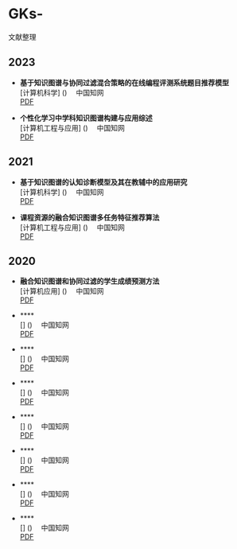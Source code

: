 # GKs-
文献整理
## 2023

- **基于知识图谱与协同过滤混合策略的在线编程评测系统题目推荐模型**  <br>
[计算机科学] ()  　中国知网  <br> 
[PDF](https://docdown.cnki.net/docdown/fulltext/download?q=NP7oX%2BLD6jdCNfVk3NNhrm9MJp3d6yNDS%2Fvyi4YVgZN7fhcvBouWmO3Vx%2BeShqnzUAR5%2BageLj%2FgBsXbPNFHrK4iI%2FTVsdvVkpLFk%2F2T83bfFZLZ%2BydZrz6h7%2Foqh%2BPwzj%2B62IANa4BvH5DY5J6QGhneqGD62SchX6uCUSFWYVJbffV3b6ihxjQh9OeIG4DnhFqdYh6AyXmcxbYzWgOpdNP2xeJuI%2BwzCgQWJuVoJIzK6BTeXqFNVEhjI2vYxE4ayJykPN%2BXGdDCO7gjkY%2FDpoQGlwWYwdC8XVgqHi3%2Fq3JnjrJrY5IL537irSJogqQq%2BTwbmWPA0bbjUgi75si%2F3N6BEgSu7LgmRlG3gSZVFsu7ONzoaKHv7xoEYBmUlWYsBzegWO7W3wtWrfktCOHEukFtL%2F67uCOqAN6mepOOzymp5frFCqRkOb5%2FhHW0%2BIYYjRm8chVv6Mp%2FtxAh2MjDMz7gffLeYqmaizHehZRuajf4P%2BYQjUWbN%2FksSbsUzofzfnZL2LRT%2FbB9lGCOoFs4N%2B1XuXrn0RIsVpLYY%2FjFzmS5%2FsgaubQZGS3NsRfryZSm0QAJYZnelWEElFMXp8CATg%3D%3D&invoice=Qvw3o8ltmOdPybd6fpJrhJLykqCF76ElbfYBqWMMcHav3PJWKUbLyw%2Bztm75Y%2B9ujZ0KH1rVKxWG%2Bpu%2FXCfpM1B82hqtWVaGDhhTYHV2MB9QsTd%2BPJjXXuXVrnvD3rA0WQGQBBY4KEXJ6EFKTJqIa%2Be%2FifpfF2KLE5qmRGJ6c1c%3D) <br>

- **个性化学习中学科知识图谱构建与应用综述**  <br>
[计算机工程与应用] ()  　中国知网  <br> 
[PDF](https://docdown.cnki.net/docdown/fulltext/download?q=NP7oX%2BLD6jdCNfVk3NNhrm9MJp3d6yNDS%2Fvyi4YVgZOlYhW78SH8Q053Oickid6bz6HhAgNVCoIju88lJ2qlji%2FQl%2BjgS1SIVpx%2BJ4fVD41TQLdq8oyoNoayqW1ihg7KsCLb4RRpZHZU6WdiZ2%2BZ9f1tmt5qXSsvz54c%2FjiCqcM%2BZDvJ%2FCRh7FkzxJgqWB59xmfItypSL0JTJwlfegrg0%2BC8IVimsXY7hYrFV6rX6nVAGKxhzkRTOH0GeA0BrRCr8OHM%2FVr3y1ia817cJgdSgB02xywVKRhZO4Oi8DY15fvvc2OMZcBmmK2DjKO1xkyYlStsXIZadjClUc3WNxFol8Y%2BeXfwl%2BmhdSpncs5hu7ENyavkLbpQXns5ziv6x81TZf8t6yPUqvZUU9WjS2OqhYv1HMN4%2FHE0xp5ndKEYS2PdJUrwRJvJBWwo8DBQGp%2FArCjKOhry%2BdYJOTmWm66IDPpSG9MhyqomONnU2QGVTkKnBunrybYjROeb4H9T7oCzGX1fz%2BTpky6yrAe7pNk5tVWiijBOSiuJXfufGsRy2pM1rNd2GBP38PwUQE%2BRq7ws&invoice=hULRPhY2gaZgEISKVrrsEEjmade6jljK1eFhD%2BaNJ49O6ldPdEFABLhOQT4LSSosK1UfYB%2BMs8PdKpZ%2FM5bT4L6ox0m62gdjOkfzdyZNIBVn5D6dilCXjokDBpXYTJVGXWDSJI1KbcivINd2HtstLiywGibHBYj7RWjtU%2BfJq%2Bs%3D) <br>

## 2021
- **基于知识图谱的认知诊断模型及其在教辅中的应用研究**  <br>
[计算机科学] ()  　中国知网  <br> 
[PDF](https://docdown.cnki.net/docdown/fulltext/download?q=NP7oX%2BLD6jdCNfVk3NNhrm9MJp3d6yNDS%2Fvyi4YVgZN7fhcvBouWmO3Vx%2BeShqnzsffmhuFJG0s8HYnLmcS8%2BJ5tp1lMh4z1AKn%2Fb1yGSZ48YooLbWF215ckSE1xDroPkJBWRBvRFNyKOlJGjMfSvTx0%2FNIwdUQUoxFKPnjQCZJN1Jv6ZdH27Pbm%2FFND6zfKk9pUACm8sisgjc4OU%2FBRYI6L2FFvduIYNZtCuzrXf7bcwC%2BfytEHCW5YEWdaxqRaRkuf1r0Ry6PKnQQK%2FQo8Y8tm7P1dbQ8sci1SWxwIHGG09vlbVF%2FWY6EACt9HSCXjrGKu%2FM3p8N9O1mCNyVL9Nh%2BMH37kjut%2Bgl%2BG0wxWkaCscuWTqMzOUvHJg45HKKGXBf8Q6O8faOp0i4fwALcourUDfZjDFS0nlb8rILa3Zu8bLW9cNzUGjxsUuq2k3BRCJdxzVRNr7CJy7DIGEXJ%2F3SXVhv%2BqcLpOlXw3oY2WyLB6WgOySBzBMmNwpaOfbNvJxcXRpKp2kz4XHaH1bmJ49DBu7T%2BZPna3BYUKhbchB5IvDAeJMxWA%2FJgogE1Kd2q0jajdoLrU9FWMgx1skTxuDQ%3D%3D&invoice=GpTTJPyt%2FUUwSKurEsg%2BBy7PIrgJpgaFhANukoNCwMIKwdxHPz8TqMHCnEctPKlA6N7FjtAXCpseb9PrDaB27AG7Ndpt1%2BaSjabjnFnonNn73lo%2BO4iRWqXkGL5og1dNl%2F%2F4emIpCgnmD%2FzIc2P6qENopmWE0x2NbnEG%2BNTrAd4%3D) <br>

- **课程资源的融合知识图谱多任务特征推荐算法**  <br>
[计算机工程与应用] ()  　中国知网  <br> 
[PDF](https://docdown.cnki.net/docdown/fulltext/download?q=NP7oX%2BLD6jdCNfVk3NNhrm9MJp3d6yNDS%2Fvyi4YVgZN7fhcvBouWmO3Vx%2BeShqnz%2Fm6QBN0c%2FsDTNjjnv6NQcsM1gOAYZrnMvUu9jqAFf208YooLbWF215ckSE1xDroPkJBWRBvRFNyKOlJGjMfSvTx0%2FNIwdUQUoxFKPnjQCZJN1Jv6ZdH27Pbm%2FFND6zfKk9pUACm8sisgjc4OU%2FBRYI6L2FFvduIYNZtCuzrXf7a1F7m0VWkD2puOJSly%2Fyo7w%2BiB3V5rpNpY%2BRkV3VWXSC01GvvzYkEkcwJw0NCI3w2L9M5VrNAQ%2F05ScS4OnEWVLtRveIqxzmgs3kshDag7flDqqk7dVaHcB%2F4SUZJTcR7Aor0Br8EebQoluJvSui%2BoA%2BrulXIRowyXjYZ0zTobBAJ6P5yUjX0BeYtwl1Qe41SnKFtQUq8hvOT6Hwia8FKP%2FjKI7xzFATfkBiFCZM6gEz4rsB5JtvCcFzxLeEoBVRawcZWAdDZv7RJw%2B1pLTwcvTBgyX6aQL9k7p9T8gHoTZ7c7nVE89cEZsxzbLyXRlPPu%2FRckeVds4JAa%2FJ23n8Fz&invoice=FE%2F8d6DJ3im1%2F6QGPi01iloKWDwDbSMCcl9a5zV5p%2F2ZmHuKIJ%2Fqn4WNbS3idJsvUXk1lBsbpVm4FKr3ucuZFjiObmSsLf6R4gPKuU8D5tnaaNB1EsqPJH9J%2FCQTLulJEmMMbEjDEwUVPHULo%2FsAzdN%2BUrKlTga2CBh%2FGPa39Ec%3D) <br>

## 2020

- **融合知识图谱和协同过滤的学生成绩预测方法**  <br>
[计算机应用] ()  　中国知网  <br> 
[PDF](https://docdown.cnki.net/docdown/fulltext/download?q=NP7oX%2BLD6jdCNfVk3NNhrm9MJp3d6yNDS%2Fvyi4YVgZN7fhcvBouWmO3Vx%2BeShqnz6ajKsyGNGsiG3Cw1si6%2F4pBlbx9ZtwG7CZgOqk52FuiE9%2FmkWjeP9Lp%2Fs%2FOIxaSYkJBWRBvRFNyKOlJGjMfSvTx0%2FNIwdUQUoxFKPnjQCZJN1Jv6ZdH27Pbm%2FFND6zfKk9pUACm8sisgjc4OU%2FBRYI6L2FFvduIYNZtCuzrXf7axkHHj6HYhpV1nbztyZ6HZqfm2B7t%2BYfopdyn%2Ff5oVC5fgUaEbOfeYgXSy8ihHjutazw7a2Q%2FzbAaxNxtWBfx9F8OLw1Mwpjta2rAjCO6FQR%2BMH37kjut%2Bgl%2BG0wxWkaBuJHCu1FyXr9On3kz3BuEhCzi940vdzPiGGjAIgvKhnnpY7rjUtI4q%2Fqo3B%2BWPQc30VQAYTnWGSLstW%2FsUbHcsDq7pC8HPlJ84HUltVpOeIPg%2F5hCNRZs3%2BSxJuxTOh%2FN%2BdkvYtFP9sH2UYI6gWzg37Ve5eufREixWkthj%2BMXOZLn%2ByBq5tBkZLc2xF%2BvJlKbRAAlhmd6VYQSUUxenwIBO&invoice=b3cIIphZWZ7Fv%2FW%2Bu72er%2BBp%2Fy2ggnyJuTxRaA0DFqIbqJChNEl7D%2FyM%2B4jtKrK3Ao4EcuveZ6sG3J5FyPNrfWHVsdiwzLumL0S9vt%2B0sXmNFNq5sH%2BEmCgxBNXwpV5nEF2IOxJxFVtIuYX%2BRRe3HkvvDhDY9YgLvtClbYk45Nw%3D) <br>

- ****  <br>
[] ()  　中国知网  <br> 
[PDF]() <br>

- ****  <br>
[] ()  　中国知网  <br> 
[PDF]() <br>

- ****  <br>
[] ()  　中国知网  <br> 
[PDF]() <br>

- ****  <br>
[] ()  　中国知网  <br> 
[PDF]() <br>

- ****  <br>
[] ()  　中国知网  <br> 
[PDF]() <br>

- ****  <br>
[] ()  　中国知网  <br> 
[PDF]() <br>

- ****  <br>
[] ()  　中国知网  <br> 
[PDF]() <br>


